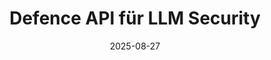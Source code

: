 ---
title: "Defence API für LLM Security"
date: 2025-08-27
layout: "landingpage"
hero:
  background-image: "/solution/dapi/hero.png"
  section-title: "Defence API für LLM Security"
  title: "Schütze deine KI, bevor sie dich in Schwierigkeiten bringt."
  subtitle: "Dein Team nutzt LLMs - aber wer schützt euch vor Prompt Injection, Datenlecks und rechtlichem Ärger?"
  live-in:
    - text: "Live in"
    - amout: 10 Minuten
  compatibility:
    - text: "kompatibel mit"
    - items:
        - item:
            name: "OpenAI" 
            id: "openai"
        - item:
            name: "Anthropic"
            id: "anthropic"
        - item:
            name: "Mistral"
            id: "mistral"
  ctas:
    - label: "Jetzt für Early Access eintragen"
      href: "/todo"
features:
  section-title: "Features"
  title: "Was DAPI für dich übernimmt"
  items:
  - title: "Prompt Injection Defense"
    text: "Blockiert Jailbreaks, Exploits & Injection-Versuche in Echtzeit – bevor sie deinen Stack erreichen."
    icon: "prompt-injection"
  - title: "Output Sanitization"
    text: "Entfernt sensible oder ungewollte Inhalte aus LLM-Antworten – dynamisch und regelbasiert."
    icon: "output-sanitization"
  - title: "Token Usage & Zugriffskontrolle"
    text: "Behalte volle Übersicht über API-Kosten & -Zugriffe – anonymisiert & konfigurierbar."
    icon: "token-usage"
  - title: "Audit-Ready Tracing"
    text: "Erfasst jede Interaktion DSGVO- und AI-Act-konform – auf Wunsch auch ohne Payload-Logging."
    icon: "audit-ready-tracing"
  - title: "Multi-Model Support"
    text: "Kompatibel mit OpenAI, Mistral, Claude – oder jedem Modell, das du selbst hostest."
    icon: "multi-model-support"
  - title: "Zero Trust Auth Layer"
    text: "Sichere Authentifizierung via Key Rotation, Rate Limits & rollenbasiertem Zugriff."
    icon: "zero-trust-auth-layer"
liveInSection:
  background-image: "/solution/dapi/live-in-section-background.png"
  text: "Integration in"
  amout: 10 Minuten
section_testimonial:
  sectionType: "section-grey section-landingpage"
  section-title: "Erfahrungen"
  title: Warum CTOs & Tech-Leads DAPI lieben
  features:
  - name: Sebastian Henneberg
    company: synsugar GmbH
    logo: synsugar.png
    text: SmartLabs hat uns gezeigt, wie wir die Sicherheit unser KI-Plattform deutlich verbessern können. Dank des detaillierten Audits wissen wir nicht nur wo Sicherheit verbessert werden kann, sondern auch, wie wir dies praktisch realisieren. Vielen Dank für die einfache und kompetente Zusammenarbeit!
    face: henneberg.png
  - name: Lorenz (Produktmanager AI)
    company: ARTTAC SOLUTIONS GMBH
    logo: arttac.png
    text: Das Audit von Smart Labs AI war ein echter Augenöffner. Wir konnten nicht nur Schwachstellen in unseren Modellen identifizieren, sondern haben auch konkrete, umsetzbare Maßnahmen erhalten, um sie sicherer und robuster zu machen. Besonders hilfreich waren die praxisnahen PoC-Ergebnisse.
    face: arttacsolutions-lorenz.jpeg
  - name: Felix Meusel (CEO)
    company: ARTTAC SOLUTIONS GMBH
    logo: arttac.png
    text: Mit Smart Labs AI haben wir endlich Klarheit darüber gewonnen, wie sicher und regelkonform unsere KI-Lösungen wirklich sind. Der PoC hat uns nicht nur technisch weitergebracht, sondern stärkt auch das Vertrauen unserer Kunden und Partner in unsere KI-Strategie.
    face: innogpt-felix.png
  - name:  Mike Koene (CEO & KI-Entwickler)
    company: Inno KI GmbH 
    logo: innogpt.png
    text: Als technischer Entwickler war ich beeindruckt von der Tiefe des Audits. Es ging nicht nur um allgemeine Sicherheitskonzepte, sondern um ganz konkrete Schwachstellen in unseren KI-Systemen – inklusive Proof-of-Concepts, die direkt in unsere Entwicklungsarbeit eingeflossen sind. Ein echter Mehrwert für jedes verantwortungsbewusste Tech-Team.
    face: innogpt-mike.png
  - name: Maurice Brumund (CEO & Produktmanager)
    company: Inno KI GmbH 
    logo: innogpt.png
    text: Das Audit hat uns nicht nur technisch, sondern auch strategisch weitergebracht. Es liefert klare Entscheidungsgrundlagen für unsere Produktentwicklung – besonders in Bezug auf Sicherheit und Compliance. Der strukturierte Ablauf und die konkreten Handlungsempfehlungen machen Smart Labs AI zu einem echten Partner für nachhaltige KI-Produkte.
    face: innogpt-maurice.png
section_prices:
  sectionType: "section-white section-landingpage"
  section-title: "Preise"
  title: "Defense API: Finde die passende Lösung für dich"
  info-box: "**Keine harten Nutzungslimits:** Wir setzen auf Flexibilität. Du zahlst, was du brauchst"
  prices:
    - name: Start
      price: "€ 5,99"
      turnus: "monatlich"
      ctaText: "Jetzt kostenlos testen"
      ctaLink: "#"
      features:
      - name: "**10.000** API Requests"
        type: check
      - name: "**100** Max Token (LLM Calls)"
        type: check
    - name: Pro
      price: "€ 14,90"
      turnus: "monatlich"
      ctaText: "Jetzt kostenlos testen"
      ctaLink: "#"
      cssClass: "preferred"
      features:
      - name: "**Unlimited** API Requests"
        type: check
      - name: "M Token (LLM Calls) **nach Bedarf**"
        type: check
      - name: "**€ 2,50** pro M Token (LLM Calls)"
        type: add
    - name: Enterprise
      price: "Individuell"
      turnus: "monatlich / jährlich"
      ctaText: "Jetzt anfragen"
      ctaLink: "#"
      features:
      - name: "API Requests **nach Volumen**"
        type: check
      - name: "M Token (LLM Calls) **nach Volumen**"
        type: check
section_early_access:
  background-image: "/solution/dapi/hero.png"
  section-title: "Early Access"
  title: "Werde Teil unserer exklusiven Early Access Community"
  subtitle: "Wir onboarden gezielt CTOs, Tech-Leads und AI-Ingenieur:innen, die LLM-Sicherheit jetzt ernst nehmen"
  advantages:
    - name: "Kostenloser Zugang zur Beta"
      type: check
    - name: "Kein Vendor Lock-in"
      type: check
    - name: "Technischer Support via Slack"
      type: check
  email-input-placeholder: "Hier geschäftliche E-Mail-Adresse eingeben"
  cta-text: "Warteliste beitreten"
  cta-link: "#"
---